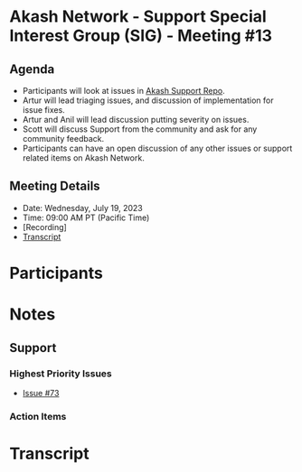 
# Akash Network - Support Special Interest Group (SIG) - Meeting #13

## Agenda

- Participants will look at issues in [Akash Support Repo](https://github.com/akash-network/support/issues). 
- Artur will lead triaging issues, and discussion of implementation for issue fixes.
- Artur and Anil will lead discussion putting severity on issues. 
- Scott will discuss Support from the community and ask for any community feedback. 
- Participants can have an open discussion of any other issues or support related items on Akash Network.

## Meeting Details

- Date: Wednesday, July 19, 2023
- Time: 09:00 AM PT (Pacific Time)
- [Recording]
- [Transcript](#transcript)

# Participants




# Notes



## Support




### Highest Priority Issues

- [Issue #73](https://github.com/akash-network/support/issues/73)


### Action Items


# **Transcript**
